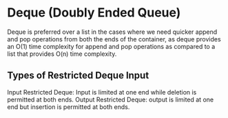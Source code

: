 
# Deque (Doubly Ended Queue)

Deque is preferred over a list in the cases where we need quicker append and pop operations from both the ends of the container, as deque provides an O(1) time complexity for append and pop operations as compared to a list that provides O(n) time complexity.

## Types of Restricted Deque Input
Input Restricted Deque:  Input is limited at one end while deletion is permitted at both ends.
Output Restricted Deque: output is limited at one end but insertion is permitted at both ends.

